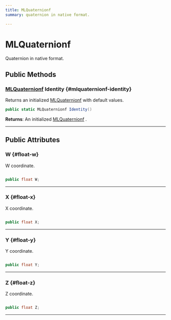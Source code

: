```yaml
---
title: MLQuaternionf
summary: quaternion in native format. 

---
```


# MLQuaternionf




Quaternion in native format.   





## Public Methods

### [MLQuaternionf](/versioned_docs/version-22-May-2023/unity-api/api/UnityEngine.XR.MagicLeap.Native/MagicLeapNativeBindings/UnityEngine.XR.MagicLeap.Native.MagicLeapNativeBindings.MLQuaternionf.md) Identity {#mlquaternionf-identity}

Returns an initialized  [MLQuaternionf](/versioned_docs/version-22-May-2023/unity-api/api/UnityEngine.XR.MagicLeap.Native/MagicLeapNativeBindings/UnityEngine.XR.MagicLeap.Native.MagicLeapNativeBindings.MLQuaternionf.md)  with default values. 

```csharp
public static MLQuaternionf Identity()
```






**Returns**: An initialized  [MLQuaternionf](/versioned_docs/version-22-May-2023/unity-api/api/UnityEngine.XR.MagicLeap.Native/MagicLeapNativeBindings/UnityEngine.XR.MagicLeap.Native.MagicLeapNativeBindings.MLQuaternionf.md) .



-----------

## Public Attributes

### W {#float-w}

W coordinate. 

```csharp

public float W;

```






-----------

### X {#float-x}

X coordinate. 

```csharp

public float X;

```






-----------

### Y {#float-y}

Y coordinate. 

```csharp

public float Y;

```






-----------

### Z {#float-z}

Z coordinate. 

```csharp

public float Z;

```






-----------


